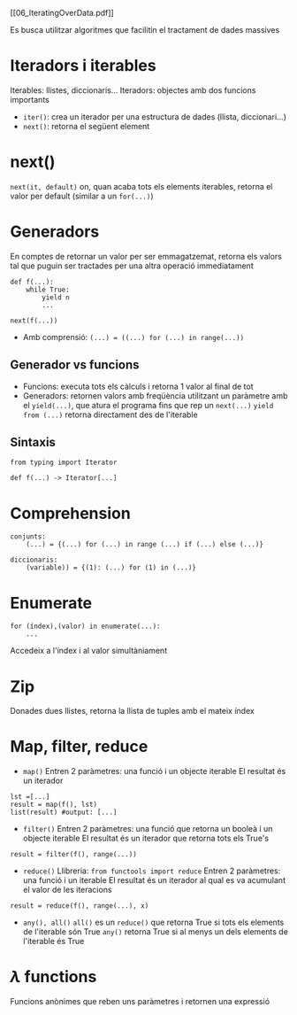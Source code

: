 [[06_IteratingOverData.pdf]]

Es busca utilitzar algoritmes que facilitin el tractament de dades massives

# Iteradors i iterables
Iterables: llistes, diccionaris...
Iteradors: objectes amb dos funcions importants
- `iter()`: crea un iterador per una estructura de dades (llista, diccionari...)
- `next()`: retorna el següent element
# next()
`next(it, default)` on, quan acaba tots els elements iterables, retorna el valor per default (similar a un `for(...)`)
# Generadors
En comptes de retornar un valor per ser emmagatzemat, retorna els valors tal que puguin ser tractades per una altra operació immediatament

```
def f(...):
	while True:
		yield n
		...

next(f(...))
```
- Amb comprensió:
	`(...) = ((...) for (...) in range(...))` 
## Generador vs funcions
- Funcions: executa tots els càlculs i retorna 1 valor al final de tot
- Generadors: retornen valors amb freqüència utilitzant un paràmetre amb el `yield(...)`, que atura el programa fins que rep un `next(...)` 
	`yield from (...)` retorna directament des de l'iterable

## Sintaxis
```
from typing import Iterator

def f(...) -> Iterator[...]
```

# Comprehension
```
conjunts:
	(...) = {(...) for (...) in range (...) if (...) else (...)}

diccionaris:
	(variable)) = {(1): (...) for (1) in (...)}
```

# Enumerate
```
for (índex),(valor) in enumerate(...):
	...
```

Accedeix a l'índex i al valor simultàniament

# Zip
Donades dues llistes, retorna la llista de tuples amb el mateix índex

# Map, filter, reduce
- `map()`
	Entren 2 paràmetres: una funció i un objecte iterable
	El resultat és un iterador
```
lst =[...]
result = map(f(), lst)
list(result) #output: [...]
```
- `filter()`
	Entren 2 paràmetres: una funció que retorna un booleà i un objecte iterable
	El resultat és un iterador que retorna tots els True's

```
result = filter(f(), range(...))
```
- `reduce()`
	Llibreria: `from functools import reduce`
	Entren 2 paràmetres: una funció i un iterable
	El resultat és un iterador al qual es va acumulant el valor de les iteracions

```
result = reduce(f(), range(...), x)
```
- `any(), all()`
	`all()` es un `reduce()` que retorna True si tots els elements de l'iterable són True
	`any()` retorna True si al menys un dels elements de l'iterable és True

# $\lambda$ functions
Funcions anònimes que reben uns paràmetres i retornen una expressió